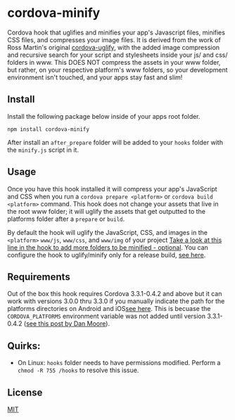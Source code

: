 # cordova-minify

Cordova hook that uglifies and minifies your app's Javascript files, minifies CSS files, and compresses your image files. It is derived from the work of Ross Martin's original [cordova-uglify](https://github.com/rossmartin/cordova-uglify), with the added image compression and recursive search for your script and stylesheets inside your js/ and css/ folders in www. This DOES NOT compress the assets in your www folder, but rather, on your respective platform's www folders, so your development environment isn't touched, and your apps stay fast and slim!

## Install
Install the following package below inside of your apps root folder.
```
npm install cordova-minify
```
After install an `after_prepare` folder will be added to your `hooks` folder with the `minify.js` script in it.

## Usage
Once you have this hook installed it will compress your app's JavaScript and CSS when you run a `cordova prepare <platform>` or `cordova build <platform>` command.  This hook does not change your assets that live in the root www folder; it will uglify the assets that get outputted to the platforms folder after a `prepare` or `build`.

By default the hook will uglify the JavaScript, CSS, and images in the `<platform>` `www/js`, `www/css`, and `www/img` of your project [Take a look at this line in the hook to add more folders to be minified - optional](https://github.com/alastairparagas/cordova-minify/blob/master/after_prepare/minify.js#l35). You can configure the hook to uglify/minify only for a release build, [see here](https://github.com/alastairparagas/cordova-minify/blob/master/after_prepare/minify.js#l17).

## Requirements
Out of the box this hook requires Cordova 3.3.1-0.4.2 and above but it can work with versions 3.0.0 thru 3.3.0 if you manually indicate the path for the platforms directories on Android and iOS[see here](https://github.com/alastairparagas/cordova-minify/blob/master/after_prepare/minify.js#l17).  This is becuase the `CORDOVA_PLATFORMS` environment variable was not added until version 3.3.1-0.4.2 ([see this post by Dan Moore](http://www.mooreds.com/wordpress/archives/1425)).

## Quirks:
* On Linux: `hooks` folder needs to have permissions modified.  Perform a `chmod -R 755 /hooks` to resolve this issue.

## License
[MIT](https://github.com/alastairparagas/cordova-minify/blob/master/LICENSE)